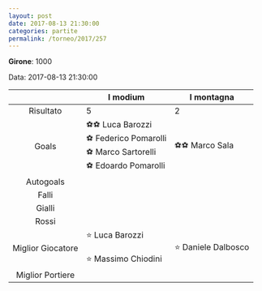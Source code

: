 ```yaml
---
layout: post
date: 2017-08-13 21:30:00
categories: partite
permalink: /torneo/2017/257
---
```

**Girone**: 1000

Data: 2017-08-13 21:30:00

| | I modium | I montagna |
|:-----:|-----|-----|
Risultato|5|2
Goals|⚽⚽ Luca Barozzi<br/>⚽ Federico Pomarolli<br/>⚽ Marco Sartorelli<br/>⚽ Edoardo Pomarolli|⚽⚽ Marco Sala<br/>
Autogoals||
Falli||
Gialli||
Rossi||
Miglior Giocatore|⭐ Luca Barozzi<br/><br/>⭐ Massimo Chiodini <br/>|⭐ Daniele Dalbosco<br/>
Miglior Portiere||